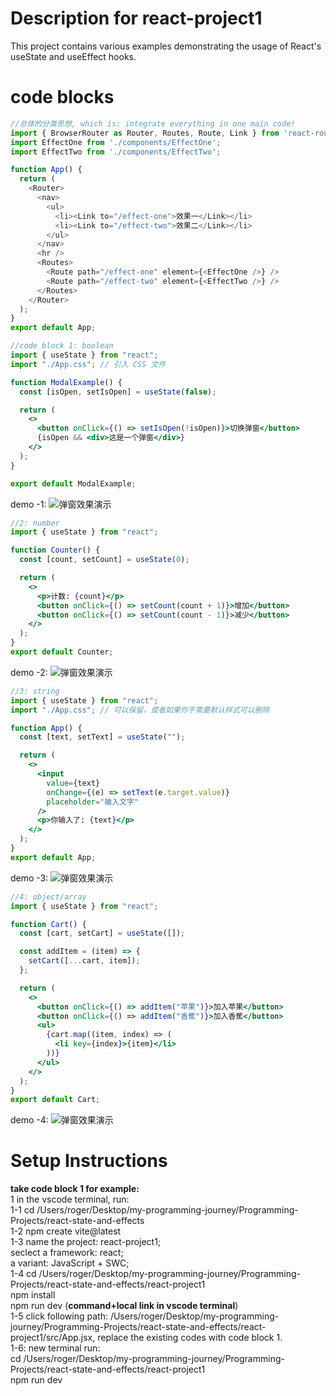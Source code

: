 # Description for react-project1
This project contains various examples demonstrating the usage of React's useState and useEffect hooks.

# code blocks
```JavaScript
//总体的分类思想, which is: integrate everything in one main code! 
import { BrowserRouter as Router, Routes, Route, Link } from 'react-router-dom';
import EffectOne from './components/EffectOne';
import EffectTwo from './components/EffectTwo';

function App() {
  return (
    <Router>
      <nav>
        <ul>
          <li><Link to="/effect-one">效果一</Link></li>
          <li><Link to="/effect-two">效果二</Link></li>
        </ul>
      </nav>
      <hr />
      <Routes>
        <Route path="/effect-one" element={<EffectOne />} />
        <Route path="/effect-two" element={<EffectTwo />} />
      </Routes>
    </Router>
  );
}
export default App;
```

```jsx
//code block 1: boolean
import { useState } from "react";
import "./App.css"; // 引入 CSS 文件

function ModalExample() {
  const [isOpen, setIsOpen] = useState(false);

  return (
    <>
      <button onClick={() => setIsOpen(!isOpen)}>切换弹窗</button>
      {isOpen && <div>这是一个弹窗</div>}
    </>
  );
}

export default ModalExample;
```
demo -1:
![弹窗效果演示](./react-project1/assets/demo-1.gif)

```jsx
//2: number
import { useState } from "react";

function Counter() {
  const [count, setCount] = useState(0);

  return (
    <>
      <p>计数: {count}</p>
      <button onClick={() => setCount(count + 1)}>增加</button>
      <button onClick={() => setCount(count - 1)}>减少</button>
    </>
  );
}
export default Counter;
```
demo -2:
![弹窗效果演示](./react-project1/assets/demo-2.gif)

```jsx
//3: string
import { useState } from "react";
import "./App.css"; // 可以保留，或者如果你不需要默认样式可以删除

function App() {
  const [text, setText] = useState("");

  return (
    <>
      <input
        value={text}
        onChange={(e) => setText(e.target.value)}
        placeholder="输入文字"
      />
      <p>你输入了: {text}</p>
    </>
  );
}
export default App;
```
demo -3:
![弹窗效果演示](./react-project1/assets/demo-3.gif)

```jsx
//4: object/array
import { useState } from "react";

function Cart() {
  const [cart, setCart] = useState([]);

  const addItem = (item) => {
    setCart([...cart, item]);
  };

  return (
    <>
      <button onClick={() => addItem("苹果")}>加入苹果</button>
      <button onClick={() => addItem("香蕉")}>加入香蕉</button>
      <ul>
        {cart.map((item, index) => (
          <li key={index}>{item}</li>
        ))}
      </ul>
    </>
  );
}
export default Cart;
```
demo -4:
![弹窗效果演示](./react-project1/assets/demo-4.gif)

# Setup Instructions

**take code block 1 for example:** \
1 in the vscode terminal, run:\
1-1 cd /Users/roger/Desktop/my-programming-journey/Programming-Projects/react-state-and-effects \
1-2 npm create vite@latest\
1-3 name the project: react-project1; \
seclect a framework: react;\
 a variant: JavaScript + SWC;\
1-4 cd /Users/roger/Desktop/my-programming-journey/Programming-Projects/react-state-and-effects/react-project1\
npm install\
npm run dev (**command+local link in vscode terminal**) \
1-5 click following path: /Users/roger/Desktop/my-programming-journey/Programming-Projects/react-state-and-effects/react-project1/src/App.jsx, replace the existing codes with code block 1. \
1-6: new terminal run:\
cd /Users/roger/Desktop/my-programming-journey/Programming-Projects/react-state-and-effects/react-project1\
npm run dev



